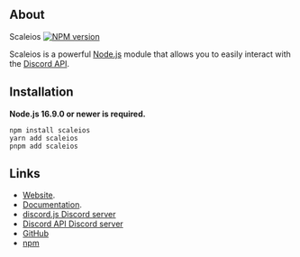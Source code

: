 ## About

Scaleios [![NPM version](https://img.shields.io/npm/v/eris.svg?style=flat-square&color=informational)](https://npmjs.com/package/scaleios)


Scaleios is a powerful [Node.js](https://nodejs.org) module that allows you to easily interact with the
[Discord API](https://discord.com/developers/docs/intro).

## Installation

**Node.js 16.9.0 or newer is required.**

```sh-session
npm install scaleios
yarn add scaleios
pnpm add scaleios
```

## Links

- [Website](https://scaleios.js.org/).
- [Documentation](https://scaleios.js.org/docs).
- [discord.js Discord server](https://discord.gg/scaleios)
- [Discord API Discord server](https://discord.gg/discord-api)
- [GitHub](https://github.com/devazex/scaleios)
- [npm](https://www.npmjs.com/package/scaleios)
